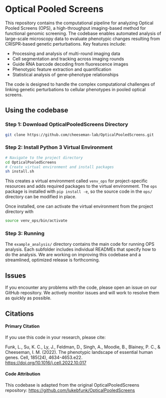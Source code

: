 # Optical Pooled Screens

This repository contains the computational pipeline for analyzing Optical Pooled Screens (OPS), a high-throughput imaging-based method for functional genomic screening. The codebase enables automated analysis of large-scale microscopy data to evaluate phenotypic changes resulting from CRISPR-based genetic perturbations.
Key features include:

- Processing and analysis of multi-round imaging data
- Cell segmentation and tracking across imaging rounds
- Guide RNA barcode decoding from fluorescence images
- Phenotypic feature extraction and quantification
- Statistical analysis of gene-phenotype relationships

The code is designed to handle the complex computational challenges of linking genetic perturbations to cellular phenotypes in pooled optical screens.

## Using the codebase

### Step 1: Download OpticalPooledScreens Directory
```sh
git clone https://github.com/cheeseman-lab/OpticalPooledScreens.git
```

### Step 2: Install Python 3 Virtual Environment
```sh
# Navigate to the project directory
cd OpticalPooledScreens
# Create virtual environment and install packages
sh install.sh
```
This creates a virtual environment called `venv_ops` for project-specific resources and adds required packages to the virtual environment.
The `ops` package is installed with `pip install -e`, so the source code in the `ops/` directory can be modified in place.

Once installed, one can activate the virtual environment from the project directory with
```sh
source venv_ops/bin/activate
```

### Step 3: Running
The `example_analysis/` directory contains the main code for running OPS analysis. Each subfolder includes individual READMEs that specify how to do the analysis.
We are working on improving this codebase and a streamlined, optimized release is forthcoming.

## Issues
If you encounter any problems with the code, please open an issue on our GitHub repository. We actively monitor issues and will work to resolve them as quickly as possible.

## Citations

#### Primary Citation
If you use this code in your research, please cite:

Funk, L., Su, K. C., Ly, J., Feldman, D., Singh, A., Moodie, B., Blainey, P. C., & Cheeseman, I. M. (2022). The phenotypic landscape of essential human genes. Cell, 185(24), 4634-4653.e22. https://doi.org/10.1016/j.cell.2022.10.017

#### Code Attribution
This codebase is adapted from the original OpticalPooledScreens repository:
https://github.com/lukebfunk/OpticalPooledScreens